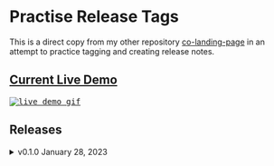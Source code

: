 # Practise Release Tags
This is a direct copy from my other repository <a href="https://github.com/daryldelrosario/co-landing-page">co-landing-page</a> in an attempt to practice tagging and creating release notes. 

## <a href="https://daryldelrosario.github.io/practice-release-tag/">Current Live Demo</a>
<kbd><a href="https://daryldelrosario.github.io/practice-release-tag/"><img src="./resources/co-landing-page-v0.2.0-ld.gif" alt="live demo gif"></a></kbd>

## Releases   
<details>
    <summary>v0.1.0 January 28, 2023</summary>   

- code used HTML only with a lot of inline-css
- for full release notes <a href="https://github.com/daryldelrosario/practice-release-tag/releases/tag/v0.1.0">check here</a>
</details>